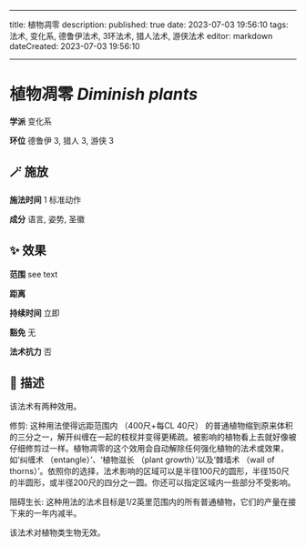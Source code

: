 
---
title: 植物凋零
description: 
published: true
date: 2023-07-03 19:56:10
tags: 法术, 变化系, 德鲁伊法术, 3环法术, 猎人法术, 游侠法术
editor: markdown
dateCreated: 2023-07-03 19:56:10

---

# **植物凋零** *Diminish plants*

**学派** 变化系 

**环位** 德鲁伊 3, 猎人 3, 游侠 3

## 🪄 施放

**施法时间** 1 标准动作

**成分** 语言, 姿势, 圣徽

## ✨ 效果  

**范围** see text

**距离**   

**持续时间** 立即 

**豁免** 无

**法术抗力** 否

## 📖 描述

该法术有两种效用。

修剪: 这种用法使得远距范围内 （400尺+每CL 40尺） 的普通植物缩到原来体积的三分之一，解开纠缠在一起的枝杈并变得更稀疏。被影响的植物看上去就好像被仔细修剪过一样。植物凋零的这个效用会自动解除任何强化植物的法术或效果，如‘纠缠术 （entangle）’、‘植物滋长 （plant growth）’以及‘棘墙术 （wall of thorns）’。依照你的选择，法术影响的区域可以是半径100尺的圆形，半径150尺的半圆形，或半径200尺的四分之一圆。你还可以指定区域内一些部分不受影响。

阻碍生长: 这种用法的法术目标是1/2英里范围内的所有普通植物，它们的产量在接下来的一年内减半。

该法术对植物类生物无效。
    